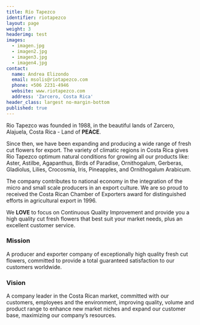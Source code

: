 ```yaml
---
title: Río Tapezco
identifier: riotapezco
layout: page
weight: 3
headerimg: test
images:
  - imagen.jpg
  - imagen2.jpg
  - imagen3.jpg
  - imagen4.jpg
contact:
  name: Andrea Elizondo
  email: msolis@riotapezco.com
  phone: +506 2231-4946
  website: www.riotapezco.com
  address: 'Zarcero, Costa Rica'
header_class: largest no-margin-bottom
published: true
---
```

Rio Tapezco was founded in 1988, in the beautiful lands of Zarcero, Alajuela, Costa Rica - Land of __PEACE__.

Since then, we have been expanding and producing a wide range of fresh cut flowers for export. The variety of climatic regions in Costa Rica gives Rio Tapezco optimum natural conditions for growing all our products like: Aster, Astilbe, Agapanthus, Birds of Paradise, Ornithogalum, Gerberas, Gladiolus, Lilies, Crocosmia, Iris, Pineapples, and Ornithogalum Arabicum.

The company contributes to national economy in the integration of the micro and small scale producers in an export culture. We are so proud to received the Costa Rican Chamber of Exporters award for distinguished efforts in agricultural export in 1996.

We __LOVE__ to focus on Continuous Quality Improvement and provide you a high quality cut fresh flowers that best suit your market needs, plus an excellent customer service.

### Mission
A producer and exporter company of exceptionally high quality fresh cut flowers, committed to provide a total guaranteed satisfaction to our customers worldwide.

### Vision
A company leader in the Costa Rican market, committed with our customers, employees and the environment, improving quality, volume and product range to enhance new market niches and expand our customer base, maximizing our company’s resources.
